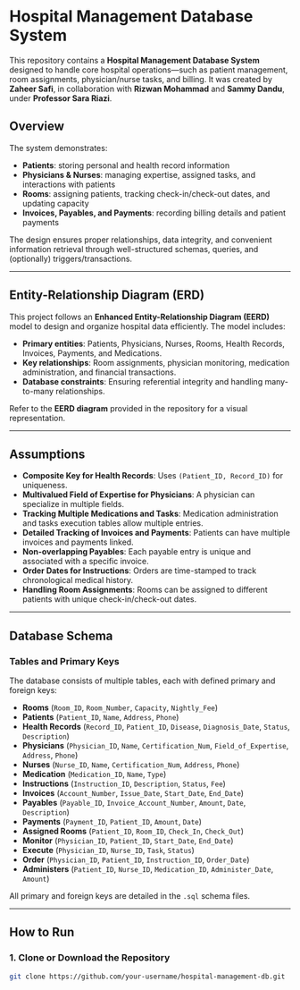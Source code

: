 # Hospital Management Database System

This repository contains a **Hospital Management Database System** designed to handle core hospital operations—such as patient management, room assignments, physician/nurse tasks, and billing. It was created by **Zaheer Safi**, in collaboration with **Rizwan Mohammad** and **Sammy Dandu**, under **Professor Sara Riazi**.

## Overview

The system demonstrates:
- **Patients**: storing personal and health record information  
- **Physicians & Nurses**: managing expertise, assigned tasks, and interactions with patients  
- **Rooms**: assigning patients, tracking check-in/check-out dates, and updating capacity  
- **Invoices, Payables, and Payments**: recording billing details and patient payments  

The design ensures proper relationships, data integrity, and convenient information retrieval through well-structured schemas, queries, and (optionally) triggers/transactions.

---

## Entity-Relationship Diagram (ERD)

This project follows an **Enhanced Entity-Relationship Diagram (EERD)** model to design and organize hospital data efficiently. The model includes:
- **Primary entities**: Patients, Physicians, Nurses, Rooms, Health Records, Invoices, Payments, and Medications.  
- **Key relationships**: Room assignments, physician monitoring, medication administration, and financial transactions.  
- **Database constraints**: Ensuring referential integrity and handling many-to-many relationships.  

Refer to the **EERD diagram** provided in the repository for a visual representation.

---

## Assumptions

- **Composite Key for Health Records**: Uses `(Patient_ID, Record_ID)` for uniqueness.  
- **Multivalued Field of Expertise for Physicians**: A physician can specialize in multiple fields.  
- **Tracking Multiple Medications and Tasks**: Medication administration and tasks execution tables allow multiple entries.  
- **Detailed Tracking of Invoices and Payments**: Patients can have multiple invoices and payments linked.  
- **Non-overlapping Payables**: Each payable entry is unique and associated with a specific invoice.  
- **Order Dates for Instructions**: Orders are time-stamped to track chronological medical history.  
- **Handling Room Assignments**: Rooms can be assigned to different patients with unique check-in/check-out dates.  

---

## Database Schema

### **Tables and Primary Keys**
The database consists of multiple tables, each with defined primary and foreign keys:

- **Rooms** (`Room_ID`, `Room_Number`, `Capacity`, `Nightly_Fee`)
- **Patients** (`Patient_ID`, `Name`, `Address`, `Phone`)
- **Health Records** (`Record_ID`, `Patient_ID`, `Disease`, `Diagnosis_Date`, `Status`, `Description`)
- **Physicians** (`Physician_ID`, `Name`, `Certification_Num`, `Field_of_Expertise`, `Address`, `Phone`)
- **Nurses** (`Nurse_ID`, `Name`, `Certification_Num`, `Address`, `Phone`)
- **Medication** (`Medication_ID`, `Name`, `Type`)
- **Instructions** (`Instruction_ID`, `Description`, `Status`, `Fee`)
- **Invoices** (`Account_Number`, `Issue_Date`, `Start_Date`, `End_Date`)
- **Payables** (`Payable_ID`, `Invoice_Account_Number`, `Amount`, `Date`, `Description`)
- **Payments** (`Payment_ID`, `Patient_ID`, `Amount`, `Date`)
- **Assigned Rooms** (`Patient_ID`, `Room_ID`, `Check_In`, `Check_Out`)
- **Monitor** (`Physician_ID`, `Patient_ID`, `Start_Date`, `End_Date`)
- **Execute** (`Physician_ID`, `Nurse_ID`, `Task`, `Status`)
- **Order** (`Physician_ID`, `Patient_ID`, `Instruction_ID`, `Order_Date`)
- **Administers** (`Patient_ID`, `Nurse_ID`, `Medication_ID`, `Administer_Date`, `Amount`)

All primary and foreign keys are detailed in the `.sql` schema files.

---

## How to Run

### 1. Clone or Download the Repository
```bash
git clone https://github.com/your-username/hospital-management-db.git
